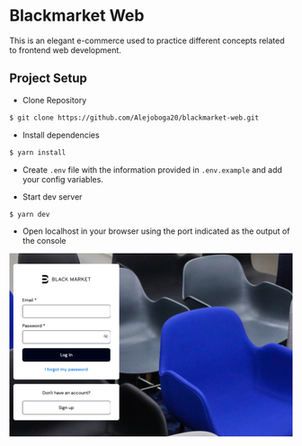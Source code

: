 # Blackmarket Web

This is an elegant e-commerce used to practice different concepts related to frontend web development.

## Project Setup

- Clone Repository

```bash
$ git clone https://github.com/Alejoboga20/blackmarket-web.git
```

- Install dependencies

```bash
$ yarn install
```

- Create `.env` file with the information provided in `.env.example` and add your config variables.

- Start dev server

```bash
$ yarn dev
```

- Open localhost in your browser using the port indicated as the output of the console

![app overview](/public/images/Preview.png)
